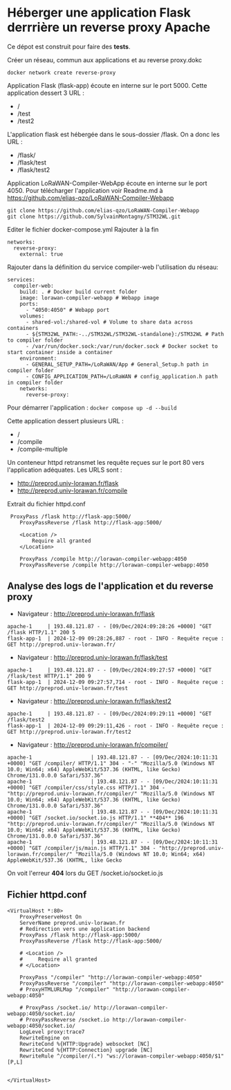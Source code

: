 # Héberger une application Flask derrrière un reverse proxy Apache

Ce dépot est construit pour faire des **tests**.

Créer un réseau, commun aux applications et au reverse proxy.dokc

`docker network create reverse-proxy`

Application Flask (flask-app) écoute en interne sur le port 5000.
Cette application dessert 3 URL : 
- /
- /test
- /test2

L'application flask est hébergée dans le sous-dossier /flask.
On a donc les URL : 
- /flask/
- /flask/test
- /flask/test2

Application LoRaWAN-Compiler-WebApp écoute en interne sur le port 4050.
Pour télécharger l'application voir Readme.md à https://github.com/elias-qzo/LoRaWAN-Compiler-Webapp
```
git clone https://github.com/elias-qzo/LoRaWAN-Compiler-Webapp
git clone https://github.com/SylvainMontagny/STM32WL.git
```
Editer le fichier docker-compose.yml
Rajouter à la fin 
```
networks:
  reverse-proxy:
    external: true
```
Rajouter dans la définition du service compiler-web l'utilisation du réseau: 

```
services:
  compiler-web:
    build: . # Docker build current folder
    image: lorawan-compiler-webapp # Webapp image
    ports:
      - "4050:4050" # Webapp port
    volumes:
      - shared-vol:/shared-vol # Volume to share data across containers
      - ${STM32WL_PATH:-../STM32WL/STM32WL-standalone}:/STM32WL # Path to compiler folder
      - /var/run/docker.sock:/var/run/docker.sock # Docker socket to start container inside a container
    environment:
      - GENERAL_SETUP_PATH=/LoRaWAN/App # General_Setup.h path in compiler folder
      - CONFIG_APPLICATION_PATH=/LoRaWAN # config_application.h path in compiler folder
    networks:
      reverse-proxy:
```

Pour démarrer l'application : `docker compose up -d --build`

Cette application dessert plusieurs URL :
- / 
- /compile
- /compile-multiple

Un conteneur httpd retransmet les requête reçues sur le port 80 vers l'application adéquates.
Les URLS sont : 
- http://preprod.univ-lorawan.fr/flask 
- http://preprod.univ-lorawan.fr/compile


Extrait du fichier httpd.conf 
```
 ProxyPass /flask http://flask-app:5000/
    ProxyPassReverse /flask http://flask-app:5000/

    <Location />
        Require all granted
    </Location>

    ProxyPass /compile http://lorawan-compiler-webapp:4050
    ProxyPassReverse /compile http://lorawan-compiler-webapp:4050
```


## Analyse des logs de l'application et du reverse proxy 

- Navigateur : http://preprod.univ-lorawan.fr/flask
```
apache-1     | 193.48.121.87 - - [09/Dec/2024:09:28:26 +0000] "GET /flask HTTP/1.1" 200 5
flask-app-1  | 2024-12-09 09:28:26,887 - root - INFO - Requête reçue : GET http://preprod.univ-lorawan.fr/
```

- Navigateur : http://preprod.univ-lorawan.fr/flask/test
```
apache-1     | 193.48.121.87 - - [09/Dec/2024:09:27:57 +0000] "GET /flask/test HTTP/1.1" 200 9
flask-app-1  | 2024-12-09 09:27:57,714 - root - INFO - Requête reçue : GET http://preprod.univ-lorawan.fr/test
```

- Navigateur : http://preprod.univ-lorawan.fr/flask/test2
```
apache-1     | 193.48.121.87 - - [09/Dec/2024:09:29:11 +0000] "GET /flask/test2
flask-app-1  | 2024-12-09 09:29:11,426 - root - INFO - Requête reçue : GET http://preprod.univ-lorawan.fr/test2
```

- Navigateur : http://preprod.univ-lorawan.fr/compiler/
```
apache-1                   | 193.48.121.87 - - [09/Dec/2024:10:11:31 +0000] "GET /compiler/ HTTP/1.1" 304 - "-" "Mozilla/5.0 (Windows NT 10.0; Win64; x64) AppleWebKit/537.36 (KHTML, like Gecko) Chrome/131.0.0.0 Safari/537.36"
apache-1                   | 193.48.121.87 - - [09/Dec/2024:10:11:31 +0000] "GET /compiler/css/style.css HTTP/1.1" 304 - "http://preprod.univ-lorawan.fr/compiler/" "Mozilla/5.0 (Windows NT 10.0; Win64; x64) AppleWebKit/537.36 (KHTML, like Gecko) Chrome/131.0.0.0 Safari/537.36"
apache-1                   | 193.48.121.87 - - [09/Dec/2024:10:11:31 +0000] "GET /socket.io/socket.io.js HTTP/1.1" **404** 196 "http://preprod.univ-lorawan.fr/compiler/" "Mozilla/5.0 (Windows NT 10.0; Win64; x64) AppleWebKit/537.36 (KHTML, like Gecko) Chrome/131.0.0.0 Safari/537.36"
apache-1                   | 193.48.121.87 - - [09/Dec/2024:10:11:31 +0000] "GET /compiler/js/main.js HTTP/1.1" 304 - "http://preprod.univ-lorawan.fr/compiler/" "Mozilla/5.0 (Windows NT 10.0; Win64; x64) AppleWebKit/537.36 (KHTML, like Gecko
```
On voit l'erreur **404** lors du GET /socket.io/socket.io.js

## Fichier httpd.conf

```
<VirtualHost *:80>
    ProxyPreserveHost On
    ServerName preprod.univ-lorawan.fr
    # Redirection vers une application backend
    ProxyPass /flask http://flask-app:5000/
    ProxyPassReverse /flask http://flask-app:5000/

    # <Location />
    #     Require all granted
    # </Location>

    ProxyPass "/compiler" "http://lorawan-compiler-webapp:4050"
    ProxyPassReverse "/compiler" "http://lorawan-compiler-webapp:4050"
    # ProxyHTMLURLMap "/compiler" "http://lorawan-compiler-webapp:4050"

    # ProxyPass /socket.io/ http://lorawan-compiler-webapp:4050/socket.io/
    # ProxyPassReverse /socket.io http://lorawan-compiler-webapp:4050/socket.io/
    LogLevel proxy:trace7
    RewriteEngine on
    RewriteCond %{HTTP:Upgrade} websocket [NC]
    RewriteCond %{HTTP:Connection} upgrade [NC]
    RewriteRule ^/compiler/(.*) "ws://lorawan-compiler-webapp:4050/$1" [P,L]
    

</VirtualHost>
```

